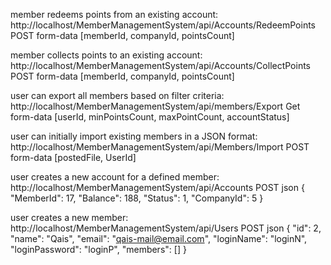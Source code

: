 member redeems points from an existing account: http://localhost/MemberManagementSystem/api/Accounts/RedeemPoints
POST
form-data [memberId, companyId, pointsCount]


member collects points to an existing account: http://localhost/MemberManagementSystem/api/Accounts/CollectPoints
POST
form-data [memberId, companyId, pointsCount]


user can export all members based on filter criteria: http://localhost/MemberManagementSystem/api/members/Export
Get
form-data [userId, minPointsCount, maxPointCount, accountStatus]


user can initially import existing members in a JSON format: http://localhost/MemberManagementSystem/api/Members/Import
POST
form-data [postedFile, UserId]


user creates a new account for a defined member: http://localhost/MemberManagementSystem/api/Accounts
POST
json
{
    "MemberId": 17,
    "Balance": 188,
    "Status": 1,
    "CompanyId": 5
}


user creates a new member: http://localhost/MemberManagementSystem/api/Users
POST
json
{
    "id": 2,
    "name": "Qais",
    "email": "qais-mail@email.com",
    "loginName": "loginN",
    "loginPassword": "loginP",
    "members": []
}
